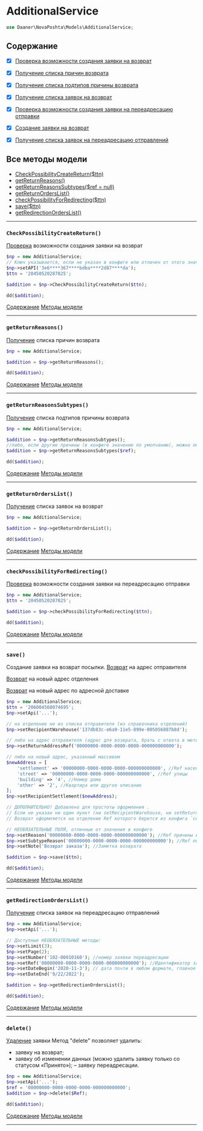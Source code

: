 # AdditionalService

```php
use Daaner\NovaPoshta\Models\AdditionalService;
```

## Содержание
- [x] [Проверка возможности создания заявки на возврат](AdditionalService.md#CheckPossibilityCreateReturn)
- [x] [Получение списка причин возврата](AdditionalService.md#getReturnReasons)
- [x] [Получение списка подтипов причины возврата](AdditionalService.md#getReturnReasonsSubtypes)
- [x] [Получение списка заявок на возврат](AdditionalService.md#getReturnOrdersList)
- [x] [Проверка возможности создания заявки на переадресацию отправки](AdditionalService.md#checkPossibilityForRedirecting)
- [x] [Создание заявки на возврат](AdditionalService.md#save)
- [x] [Получение списка заявок на переадресацию отправлений](AdditionalService.md#getRedirectionOrdersList)


## Все методы модели
- [CheckPossibilityCreateReturn($ttn)](#CheckPossibilityCreateReturn)
- [getReturnReasons()](#getReturnReasons)
- [getReturnReasonsSubtypes($ref = null)](#getReturnReasonsSubtypes)
- [getReturnOrdersList()](#getReturnOrdersList)
- [checkPossibilityForRedirecting($ttn)](#checkPossibilityForRedirecting)
- [save($ttn)](#save)
- [getRedirectionOrdersList()](#getRedirectionOrdersList)

---


### `CheckPossibilityCreateReturn()`
[Проверка](https://developers.novaposhta.ua/view/model/a7682c1a-8512-11ec-8ced-005056b2dbe1/method/a778f519-8512-11ec-8ced-005056b2dbe1) возможности создания заявки на возврат


```php
$np = new AdditionalService;
// Ключ указывается, если не указан в конфиге или отличен от этого значения
$np->setAPI('3e6****367****bdba****2d87****da');
$ttn = '20450520287825';

$addition = $np->CheckPossibilityCreateReturn($ttn);

dd($addition);
```
[Содержание](#Содержание) [Методы модели](#Все-методы-модели)
***


### `getReturnReasons()`
[Получение](https://developers.novaposhta.ua/view/model/a7682c1a-8512-11ec-8ced-005056b2dbe1/method/a778f519-8512-11ec-8ced-005056b2dbe1) списка причин возврата


```php
$np = new AdditionalService;

$addition = $np->getReturnReasons();

dd($addition);
```
[Содержание](#Содержание) [Методы модели](#Все-методы-модели)
***


### `getReturnReasonsSubtypes()`
[Получение](https://developers.novaposhta.ua/view/model/a7682c1a-8512-11ec-8ced-005056b2dbe1/method/a7cb69ee-8512-11ec-8ced-005056b2dbe1) списка подтипов причины возврата


```php
$np = new AdditionalService;

$addition = $np->getReturnReasonsSubtypes();
//либо, если другие причины (в конфиге значение по умолчанию), можно передать Ref
$addition = $np->getReturnReasonsSubtypes($ref);

dd($addition);
```
[Содержание](#Содержание) [Методы модели](#Все-методы-модели)
***


### `getReturnOrdersList()`
[Получение](https://developers.novaposhta.ua/view/model/a7682c1a-8512-11ec-8ced-005056b2dbe1/method/a82d087c-8512-11ec-8ced-005056b2dbe1) списка заявок на возврат


```php
$np = new AdditionalService;

$addition = $np->getReturnOrdersList();

dd($addition);
```
[Содержание](#Содержание) [Методы модели](#Все-методы-модели)
***


### `checkPossibilityForRedirecting()`
[Проверка](https://developers.novaposhta.ua/view/model/a7682c1a-8512-11ec-8ced-005056b2dbe1/method/a8d29fc2-8512-11ec-8ced-005056b2dbe1) возможности создания заявки на переадресацию отправки

```php
$np = new AdditionalService;
$ttn = '20450520287825';

$addition = $np->checkPossibilityForRedirecting($ttn);

dd($addition);
```
[Содержание](#Содержание) [Методы модели](#Все-методы-модели)
***


### `save()`
Создание заявки на возврат посылки.
[Возврат](https://developers.novaposhta.ua/view/model/a7682c1a-8512-11ec-8ced-005056b2dbe1/method/a7fb4a3a-8512-11ec-8ced-005056b2dbe1) на адрес отправителя

[Возврат](https://developers.novaposhta.ua/view/model/a7682c1a-8512-11ec-8ced-005056b2dbe1/method/5a64f960-e7fa-11ec-a60f-48df37b921db) на новый адрес отделения

[Возврат](https://developers.novaposhta.ua/view/model/a7682c1a-8512-11ec-8ced-005056b2dbe1/method/175baec3-8f0d-11ec-8ced-005056b2dbe1) на новый адрес по адресной доставке


```php
$np = new AdditionalService;
$ttn = '206004560074695';
$np->setApi('...');

// на отделение не из списка отправителя (из справочника отделений)
$np->setRecipientWarehouse('137db83c-e6a9-11e5-899e-005056887b8d');

// либо на адрес отправителя (адрес для возврата, брать с ответа в методе CheckPossibilityCreateReturn)
$np->setReturnAddressRef('00000000-0000-0000-0000-000000000000');

// либо на новый адрес, указанный массивом
$newAddress = [
    'settlement' => '00000000-0000-0000-0000-000000000000', //Ref населеного пункта
    'street' => '00000000-0000-0000-0000-000000000000', //Ref улицы
    'building' => '4', //Номер дома
    'other' => '2', //Квартира или другое описание
];
$np->setRecipientSettlement($newAddress);

// ДОПОЛНИТЕЛЬНО! Добавлено для простоты оформления .
// Если не указан ни один пункт (ни setRecipientWarehouse, ни setReturnAddressRef, ни setRecipientSettlement),
// Возврат оформляется на отделение Ref которого берется из конфига `config('novaposhta.ref_return_warehouse')`

// НЕОБЯЗАТЕЛЬНЫЕ ПОЛЯ, отличные от значения в конфиге
$np->setReason('00000000-0000-0000-0000-000000000000'); //Ref причины из справочника
$np->setSubtypeReason('00000000-0000-0000-0000-000000000000'); //Ref подтипа причины из справочника
$np->setNote('Возврат заказа'); //Заметка возврата

$addition = $np->save($ttn);

dd($addition);
```
[Содержание](#Содержание) [Методы модели](#Все-методы-модели)
***


### `getRedirectionOrdersList()`
[Получение](https://developers.novaposhta.ua/view/model/a7682c1a-8512-11ec-8ced-005056b2dbe1/method/a8faa2e6-8512-11ec-8ced-005056b2dbe1) списка заявок на переадресацию отправлений


```php
$np = new AdditionalService;
$np->setApi('...');

// Доступные НЕОБЯЗАТЕЛЬНЫЕ методы:
$np->setLimit(3);
$np->setPage(2);
$np->setNumber('102-00010160'); //номер заявки переадресации
$np->setRef('00000000-0000-0000-0000-000000000000'); //Идентификатор заявки на переадресацию (лично у меня не фильтрует)
$np->setDateBegin('2020-11-3'); // дата почти в любом формате, главное чтоб не путались месяца и даты
$np->setDateEnd('9/22/2022');

$addition = $np->getRedirectionOrdersList();

dd($addition);
```
[Содержание](#Содержание) [Методы модели](#Все-методы-модели)
***


### `delete()`
[Удаление](https://developers.novaposhta.ua/view/model/a7682c1a-8512-11ec-8ced-005056b2dbe1/method/a85bb34b-8512-11ec-8ced-005056b2dbe1) заявки
Метод "delete" позволяет удалить:

- заявку на возврат;
- заявку об изменении данных (можно удалить заявку только со статусом «Принято»);
– заявку переадресации.


```php
$np = new AdditionalService;
$np->setApi('...');
$ref = '00000000-0000-0000-0000-000000000000';
$addition = $np->delete($Ref);

dd($addition);
```
[Содержание](#Содержание) [Методы модели](#Все-методы-модели)
***
